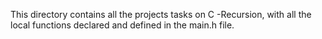 This directory contains all the projects tasks on C -Recursion, with all the local functions declared and defined in the main.h file.

